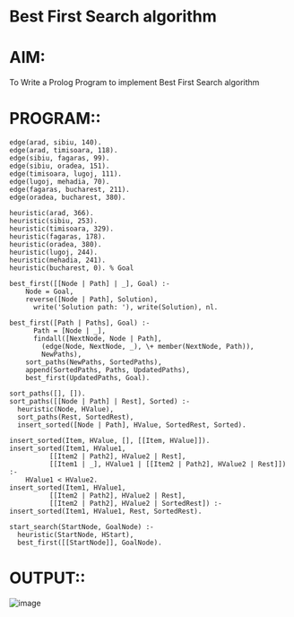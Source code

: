 # Best First Search algorithm 
# AIM:
To Write a Prolog Program to implement Best First Search algorithm 
# PROGRAM::

    edge(arad, sibiu, 140).
    edge(arad, timisoara, 118).
    edge(sibiu, fagaras, 99).
    edge(sibiu, oradea, 151).
    edge(timisoara, lugoj, 111).
    edge(lugoj, mehadia, 70).
    edge(fagaras, bucharest, 211).
    edge(oradea, bucharest, 380).

    heuristic(arad, 366).
    heuristic(sibiu, 253).
    heuristic(timisoara, 329).
    heuristic(fagaras, 178).
    heuristic(oradea, 380).
    heuristic(lugoj, 244).
    heuristic(mehadia, 241).
    heuristic(bucharest, 0). % Goal

    best_first([[Node | Path] | _], Goal) :-
        Node = Goal,
        reverse([Node | Path], Solution),
          write('Solution path: '), write(Solution), nl.

    best_first([Path | Paths], Goal) :-
          Path = [Node | _],
          findall([NextNode, Node | Path],
            (edge(Node, NextNode, _), \+ member(NextNode, Path)),
            NewPaths),
        sort_paths(NewPaths, SortedPaths),
        append(SortedPaths, Paths, UpdatedPaths),
        best_first(UpdatedPaths, Goal).

    sort_paths([], []).
    sort_paths([[Node | Path] | Rest], Sorted) :-
      heuristic(Node, HValue),
      sort_paths(Rest, SortedRest),
      insert_sorted([Node | Path], HValue, SortedRest, Sorted).

    insert_sorted(Item, HValue, [], [[Item, HValue]]).
    insert_sorted(Item1, HValue1,
              [[Item2 | Path2], HValue2 | Rest],
              [[Item1 | _], HValue1 | [[Item2 | Path2], HValue2 | Rest]]) :-
        HValue1 < HValue2.
    insert_sorted(Item1, HValue1,
              [[Item2 | Path2], HValue2 | Rest],
              [[Item2 | Path2], HValue2 | SortedRest]) :-
    insert_sorted(Item1, HValue1, Rest, SortedRest).

    start_search(StartNode, GoalNode) :-
      heuristic(StartNode, HStart),
      best_first([[StartNode]], GoalNode).

# OUTPUT::

![image](https://github.com/user-attachments/assets/a21e9fc4-7d9a-448c-b2f0-1178667e7073)

